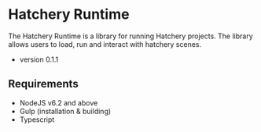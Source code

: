 # Hatchery Runtime
The Hatchery Runtime is a library for running Hatchery projects. The library allows users
to load, run and interact with hatchery scenes.

* version 0.1.1

## Requirements

* NodeJS v6.2 and above
* Gulp (installation & building)
* Typescript